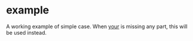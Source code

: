 # example

A working example of simple case.
When [your](../yours) is missing any part, this will be used instead.
